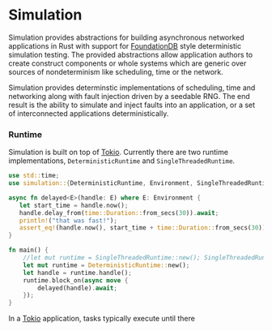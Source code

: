 # Simulation
Simulation provides abstractions for building asynchronous networked applications in Rust with support for [FoundationDB] style deterministic simulation testing. The provided abstractions allow application authors to create construct components or whole systems which are generic over sources of nondeterminism like scheduling, time or the network.

Simulation provides determinstic implementations of scheduling, time and networking along with fault injection driven by a seedable RNG. The end result is the ability to simulate and inject faults into an application, or a set of interconnected applications deterministically.


### Runtime
Simulation is built on top of [Tokio]. Currently there are two runtime implementations, `DeterministicRuntime` and `SingleThreadedRuntime`. 

```rust
use std::time;
use simulation::{DeterministicRuntime, Environment, SingleThreadedRuntime};

async fn delayed<E>(handle: E) where E: Environment {
   let start_time = handle.now();
   handle.delay_from(time::Duration::from_secs(30)).await;
   println!("that was fast!");
   assert_eq!(handle.now(), start_time + time::Duration::from_secs(30));
}

fn main() {
    //let mut runtime = SingleThreadedRuntime::new(); SingleThreadedRuntime can be swapped in
    let mut runtime = DeterministicRuntime::new();
    let handle = runtime.handle();
    runtime.block_on(async move {
        delayed(handle).await;
    });
}
```

In a [Tokio] application, tasks typically execute until there 






[FoundationDB]: https://apple.github.io/foundationdb/index.html
[Tokio]: https://github.com/tokio-rs/tokio
